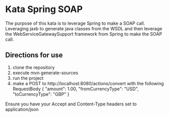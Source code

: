 # Kata Spring SOAP
The purpose of this kata is to leverage Spring to make a SOAP call.
Leveraging jaxb to generate java classes from the WSDL and then leverage the WebServiceGatewaySupport framework from Spring to make the SOAP call.

## Directions for use
1. clone the repository
2. execute mvn generate-sources
3. run the project
4. make a POST to http://localhost:8080/actions/convert with the following RequestBody
{     "amount": 1.00,     "fromCurrencyType": "USD", "toCurrencyType": "GBP" }

Ensure you have your Accept and Content-Type headers set to application/json

